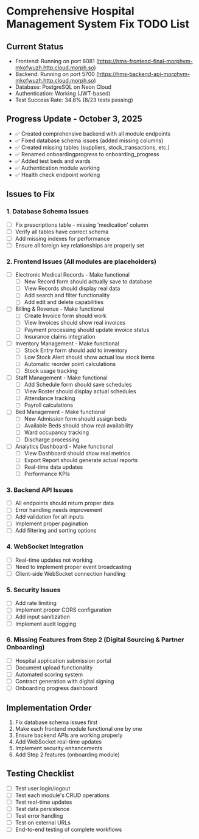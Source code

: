 # Comprehensive Hospital Management System Fix TODO List

## Current Status
- Frontend: Running on port 8081 (https://hms-frontend-final-morphvm-mkofwuzh.http.cloud.morph.so)
- Backend: Running on port 5700 (https://hms-backend-api-morphvm-mkofwuzh.http.cloud.morph.so)
- Database: PostgreSQL on Neon Cloud
- Authentication: Working (JWT-based)
- Test Success Rate: 34.8% (8/23 tests passing)

## Progress Update - October 3, 2025
- ✅ Created comprehensive backend with all module endpoints
- ✅ Fixed database schema issues (added missing columns)
- ✅ Created missing tables (suppliers, stock_transactions, etc.)
- ✅ Renamed onboardingprogress to onboarding_progress
- ✅ Added test beds and wards
- ✅ Authentication module working
- ✅ Health check endpoint working

## Issues to Fix

### 1. Database Schema Issues
- [ ] Fix prescriptions table - missing 'medication' column
- [ ] Verify all tables have correct schema
- [ ] Add missing indexes for performance
- [ ] Ensure all foreign key relationships are properly set

### 2. Frontend Issues (All modules are placeholders)
- [ ] Electronic Medical Records - Make functional
  - [ ] New Record form should actually save to database
  - [ ] View Records should display real data
  - [ ] Add search and filter functionality
  - [ ] Add edit and delete capabilities
  
- [ ] Billing & Revenue - Make functional
  - [ ] Create Invoice form should work
  - [ ] View Invoices should show real invoices
  - [ ] Payment processing should update invoice status
  - [ ] Insurance claims integration
  
- [ ] Inventory Management - Make functional
  - [ ] Stock Entry form should add to inventory
  - [ ] Low Stock Alert should show actual low stock items
  - [ ] Automatic reorder point calculations
  - [ ] Stock usage tracking
  
- [ ] Staff Management - Make functional
  - [ ] Add Schedule form should save schedules
  - [ ] View Roster should display actual schedules
  - [ ] Attendance tracking
  - [ ] Payroll calculations
  
- [ ] Bed Management - Make functional
  - [ ] New Admission form should assign beds
  - [ ] Available Beds should show real availability
  - [ ] Ward occupancy tracking
  - [ ] Discharge processing
  
- [ ] Analytics Dashboard - Make functional
  - [ ] View Dashboard should show real metrics
  - [ ] Export Report should generate actual reports
  - [ ] Real-time data updates
  - [ ] Performance KPIs

### 3. Backend API Issues
- [ ] All endpoints should return proper data
- [ ] Error handling needs improvement
- [ ] Add validation for all inputs
- [ ] Implement proper pagination
- [ ] Add filtering and sorting options

### 4. WebSocket Integration
- [ ] Real-time updates not working
- [ ] Need to implement proper event broadcasting
- [ ] Client-side WebSocket connection handling

### 5. Security Issues
- [ ] Add rate limiting
- [ ] Implement proper CORS configuration
- [ ] Add input sanitization
- [ ] Implement audit logging

### 6. Missing Features from Step 2 (Digital Sourcing & Partner Onboarding)
- [ ] Hospital application submission portal
- [ ] Document upload functionality
- [ ] Automated scoring system
- [ ] Contract generation with digital signing
- [ ] Onboarding progress dashboard

## Implementation Order
1. Fix database schema issues first
2. Make each frontend module functional one by one
3. Ensure backend APIs are working properly
4. Add WebSocket real-time updates
5. Implement security enhancements
6. Add Step 2 features (onboarding module)

## Testing Checklist
- [ ] Test user login/logout
- [ ] Test each module's CRUD operations
- [ ] Test real-time updates
- [ ] Test data persistence
- [ ] Test error handling
- [ ] Test on external URLs
- [ ] End-to-end testing of complete workflows
